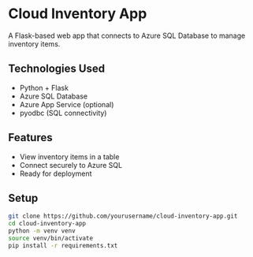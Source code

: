 # Cloud Inventory App

A Flask-based web app that connects to Azure SQL Database to manage inventory items.

## Technologies Used

- Python + Flask
- Azure SQL Database
- Azure App Service (optional)
- pyodbc (SQL connectivity)

## Features

- View inventory items in a table
- Connect securely to Azure SQL
- Ready for deployment

## Setup

```bash
git clone https://github.com/yourusername/cloud-inventory-app.git
cd cloud-inventory-app
python -m venv venv
source venv/bin/activate
pip install -r requirements.txt
